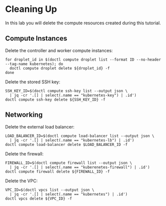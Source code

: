 # Cleaning Up

In this lab you will delete the compute resources created during this tutorial.

## Compute Instances

Delete the controller and worker compute instances:

```
for droplet_id in $(doctl compute droplet list --format ID --no-header --tag-name kubernetes); do
  doctl compute droplet delete ${droplet_id} -f
done

```

Delete the stored SSH key:
```
SSH_KEY_ID=$(doctl compute ssh-key list --output json \
  | jq -cr '.[] | select(.name == "kubernetes-key") | .id')
doctl compute ssh-key delete ${SSH_KEY_ID} -f
```

## Networking

Delete the external load balancer:

```
LOAD_BALANCER_ID=$(doctl compute load-balancer list --output json \
  | jq -cr '.[] | select(.name == "kubernetes-lb") | .id')
doctl compute load-balancer delete $LOAD_BALANCER_ID -f

```

Delete the firewall:

```
FIREWALL_ID=$(doctl compute firewall list --output json \
  | jq -cr '.[] | select(.name == "kuberenetes-firewall") | .id')
doctl compute firewall delete ${FIREWALL_ID} -f
```

Delete the VPC:

```
VPC_ID=$(doctl vpcs list --output json \
  | jq -cr '.[] | select(.name == "kubernetes") | .id')
doctl vpcs delete ${VPC_ID} -f

```
